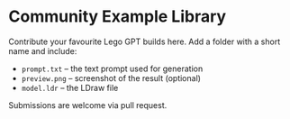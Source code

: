 # Community Example Library

Contribute your favourite Lego GPT builds here. Add a folder with a short name and include:

* `prompt.txt` – the text prompt used for generation
* `preview.png` – screenshot of the result (optional)
* `model.ldr` – the LDraw file

Submissions are welcome via pull request.
